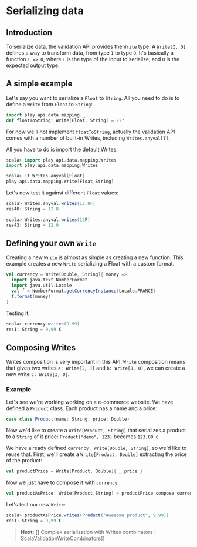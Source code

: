 # Serializing data

## Introduction

To serialize data, the validation API provides the `Write` type. A `Write[I, O]` defines a way to transform data, from type `I` to type `O`. It's basically a function `I => O`, where `I` is the type of the input to serialize, and `O` is the expected output type.

## A simple example

Let's say you want to serialize a `Float` to `String`.
All you need to do is to define a `Write` from `Float` to `String`:

```scala
import play.api.data.mapping._
def floatToString: Write[Float, String] = ???
```

For now we'll not implement `floatToString`, actually the validation API comes with a number of built-in Writes, including `Writes.anyval[T]`.

All you have to do is import the default Writes.

```scala
scala> import play.api.data.mapping.Writes
import play.api.data.mapping.Writes

scala> :t Writes.anyval[Float]
play.api.data.mapping.Write[Float,String]
```

Let's now test it against different `Float` values:

```scala
scala> Writes.anyval.writes(12.8F)
res40: String = 12.8

scala> Writes.anyval.writes(12F)
res43: String = 12.0
```

## Defining your own `Write`

Creating a new `Write` is almost as simple as creating a new function.
This example creates a new `Write` serializing a Float with a custom format.

```scala
val currency = Write[Double, String]{ money =>
  import java.text.NumberFormat
  import java.util.Locale
  val f = NumberFormat.getCurrencyInstance(Locale.FRANCE)
  f.format(money)
}
```

Testing it:

```scala
scala> currency.writes(9.99)
res1: String = 9,99 €
```

## Composing Writes

Writes composition is very important in this API. `Write` composition means that given two writes `a: Write[I, J]` and `b: Write[J, O]`, we can create a new write `c: Write[I, O]`.

### Example

Let's see we're working working on a e-commerce website. We have defined a `Product` class.
Each product has a name and a price:

```scala
case class Product(name: String, price: Double)
```

Now we'd like to create a `Write[Product, String]` that serializes a product to a `String` of it price: `Product("demo", 123)` becomes `123,00 €`

We have already defined `currency: Write[Double, String]`, so we'd like to reuse that.
First, we'll create a `Write[Product, Double]` extracting the price of the product:

```scala
val productPrice = Write[Product, Double]{ _.price }
```

Now we just have to compose it with `currency`:

```scala
val productAsPrice: Write[Product,String] = productPrice compose currency
```

Let's test our new `Write`:

```scala
scala> productAsPrice.writes(Product("Awesome product", 9.99))
res1: String = 9,99 €
```

> **Next:** [[ Complex serialization with Writes combinators | ScalaValidationWriteCombinators]]